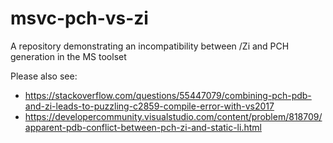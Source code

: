 # msvc-pch-vs-zi
A repository demonstrating an incompatibility between /Zi and PCH generation in the MS toolset

Please also see:
- https://stackoverflow.com/questions/55447079/combining-pch-pdb-and-zi-leads-to-puzzling-c2859-compile-error-with-vs2017
- https://developercommunity.visualstudio.com/content/problem/818709/apparent-pdb-conflict-between-pch-zi-and-static-li.html
